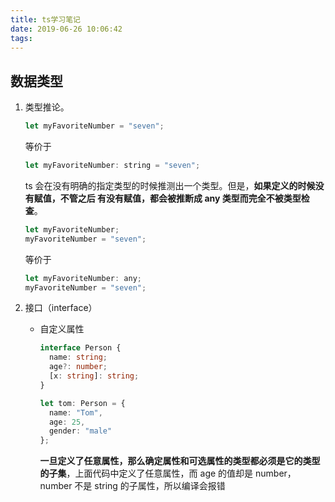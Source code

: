 ```yaml
---
title: ts学习笔记
date: 2019-06-26 10:06:42
tags:
---
```


## 数据类型

1. 类型推论。

   ```javascript
   let myFavoriteNumber = "seven";
   ```

   等价于

   ```javascript
   let myFavoriteNumber: string = "seven";
   ```

   ts 会在没有明确的指定类型的时候推测出一个类型。但是，**如果定义的时候没有赋值，不管之后 有没有赋值，都会被推断成 any 类型而完全不被类型检查**。

   ```javascript
   let myFavoriteNumber;
   myFavoriteNumber = "seven";
   ```

   等价于

   ```javascript
   let myFavoriteNumber: any;
   myFavoriteNumber = "seven";
   ```

2. 接口（interface）

   - 自定义属性

     ```typescript
     interface Person {
       name: string;
       age?: number;
       [x: string]: string;
     }

     let tom: Person = {
       name: "Tom",
       age: 25,
       gender: "male"
     };
     ```

     **一旦定义了任意属性，那么确定属性和可选属性的类型都必须是它的类型的子集**，上面代码中定义了任意属性，而 age 的值却是 number，number 不是 string 的子属性，所以编译会报错
